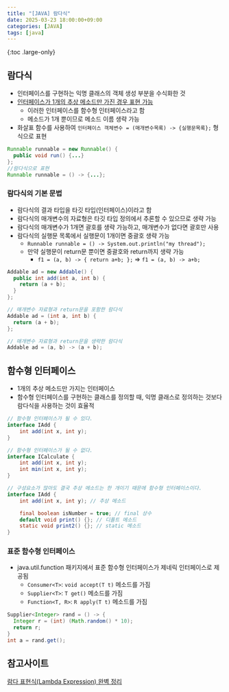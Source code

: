 ```yaml
---
title: "[JAVA] 람다식"
date: 2025-03-23 18:00:00+09:00
categories: [JAVA]
tags: [java]
---
```


{:toc .large-only}

## 람다식

- 인터페이스를 구현하는 익명 클래스의 객체 생성 부분을 수식화한 것
- <u>인터페이스가 1개의 추상 메소드만 가진 경우 표현 가능</u>
  - 이러한 인터페이스를 함수형 인터페이스라고 함
  - 메소드가 1개 뿐이므로 메소드 이름 생략 가능
- 화살표 함수를 사용하여 `인터페이스 객체변수 = (매개변수목록) -> {실행문목록};` 형식으로 표현

```java
Runnable runnable = new Runnable() {
  public void run() {...}
};
//람다식으로 표현
Runnable runnable = () -> {...};
```

### 람다식의 기본 문법

- 람다식의 결과 타입을 타깃 타입(인터페이스)이라고 함
- 람다식의 매개변수의 자료형은 타깃 타입 정의에서 추론할 수 있으므로 생략 가능
- 람다식의 매개변수가 1개면 괄호를 생략 가능하고, 매개변수가 없다면 괄호만 사용
- 람다식의 실행문 목록에서 실행문이 1개이면 중괄호 생략 가능
  - `Runnable runnable = () -> System.out.println("my thread");`
  - 만약 실행문이 return문 뿐이면 중괄호와 return까지 생략 가능
    - `f1 = (a, b) -> { return a+b; };` => `f1 = (a, b) -> a+b;`

```java
Addable ad = new Addable() {
  public int add(int a, int b) {
    return (a + b);
  }
};

// 매개변수 자료형과 return문을 포함한 람다식
Addable ad = (int a, int b) {
  return (a + b);
};

// 매개변수 자료형과 return문을 생략한 람다식
Addable ad = (a, b) -> (a + b);
```

## 함수형 인터페이스

- 1개의 추상 메소드만 가지는 인터페이스
- 함수형 인터페이스를 구현하는 클래스를 정의할 때, 익명 클래스로 정의하는 것보다 람다식을 사용하는 것이 효율적

```java
// 함수형 인터페이스가 될 수 있다.
interface IAdd {
    int add(int x, int y);
}

// 함수형 인터페이스가 될 수 없다.
interface ICalculate {
    int add(int x, int y);
    int min(int x, int y);
}

// 구성요소가 많아도 결국 추상 메소드는 한 개이기 때문에 함수형 인터페이스이다.
interface IAdd {
    int add(int x, int y); // 추상 메소드

    final boolean isNumber = true; // final 상수
    default void print() {}; // 디폴트 메소드
    static void print2() {}; // static 메소드
}
```

### 표준 함수형 인터페이스

- java.util.function 패키지에서 표준 함수형 인터페이스가 제네릭 인터페이스로 제공됨
  - `Consumer<T>`: `void accept(T t)` 메소드를 가짐
  - `Supplier<T>`: `T get()` 메소드를 가짐
  - `Function<T, R>`: `R apply(T t)` 메소드를 가짐

```java
Supplier<Integer> rand = () -> {
  Integer r = (int) (Math.random() * 10);
  return r;
}
int a = rand.get();
```

## 참고사이트

[람다 표현식(Lambda Expression) 완벽 정리](https://inpa.tistory.com/entry/%E2%98%95-Lambda-Expression)
